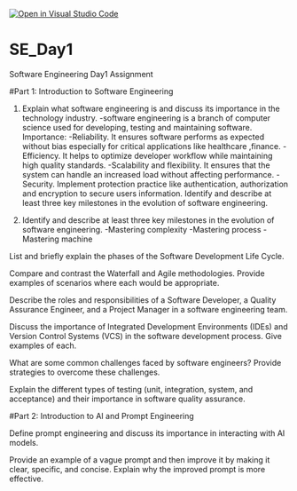 [![Open in Visual Studio Code](https://classroom.github.com/assets/open-in-vscode-2e0aaae1b6195c2367325f4f02e2d04e9abb55f0b24a779b69b11b9e10269abc.svg)](https://classroom.github.com/online_ide?assignment_repo_id=18367830&assignment_repo_type=AssignmentRepo)
# SE_Day1
Software Engineering Day1 Assignment

#Part 1: Introduction to Software Engineering

1. Explain what software engineering is and discuss its importance in the technology industry.
    -software engineering is a branch of computer science used for developing, testing and maintaining software.
        Importance:
          -Reliability. It ensures software performs as expected without bias especially for critical applications like healthcare ,finance.
          -Efficiency. It helps to optimize developer workflow while maintaining high quality standards.
          -Scalability and flexibility. It ensures that the system can handle an increased load without affecting performance.
          -Security. Implement protection practice like authentication, authorization and encryption to secure users information. Identify and describe at least three key milestones in              the evolution of software engineering.


2. Identify and describe at least three key milestones in the evolution of software engineering.
    -Mastering complexity
    -Mastering process
    -Mastering machine


List and briefly explain the phases of the Software Development Life Cycle.


Compare and contrast the Waterfall and Agile methodologies. Provide examples of scenarios where each would be appropriate.


Describe the roles and responsibilities of a Software Developer, a Quality Assurance Engineer, and a Project Manager in a software engineering team.


Discuss the importance of Integrated Development Environments (IDEs) and Version Control Systems (VCS) in the software development process. Give examples of each.


What are some common challenges faced by software engineers? Provide strategies to overcome these challenges.


Explain the different types of testing (unit, integration, system, and acceptance) and their importance in software quality assurance.


#Part 2: Introduction to AI and Prompt Engineering


Define prompt engineering and discuss its importance in interacting with AI models.


Provide an example of a vague prompt and then improve it by making it clear, specific, and concise. Explain why the improved prompt is more effective.
